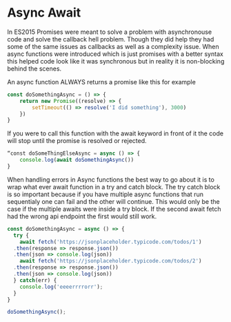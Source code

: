 # Async Await

In ES2015 Promises were meant to solve a problem with asynchronouse code and solve the callback hell problem. Though they did help they had some of the same issues as callbacks as well as a complexity issue. When async functions were introduced which is just promises with a better syntax this helped code look like it was synchronous but in reality it is non-blocking behind the scenes.

An async function ALWAYS returns a promise like this for example

```javascript
const doSomethingAsync = () => {
    return new Promise((resolve) => {
        setTimeout(() => resolve('I did something'), 3000)
    })
}
```

If you were to call this function with the await keyword in front of it the code will stop until the promise is resolved or rejected. 

```javascript
“const doSomeThingElseAsync = async () => {
    console.log(await doSomethingAsync())
}
```

When handling errors in Async functions the best way to go about it is to wrap what ever await function in a try and catch block. The try catch block is so important because if you have multiple async functions that run sequentialy one can fail and the other will continue. This would only be the case if the multiple awaits were inside a try block. If the second await fetch had the wrong api endpoint the first would still work. 

```javascript 
const doSomethingAsync = async () => {
  try {
    await fetch('https://jsonplaceholder.typicode.com/todos/1')
  .then(response => response.json())
  .then(json => console.log(json))
    await fetch('https://jsonplaceholder.typicode.com/todos/2')
  .then(response => response.json())
  .then(json => console.log(json))
  } catch(err) {
    console.log('eeeerrrrorr');
  }
}

doSomethingAsync();
```



